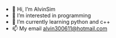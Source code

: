 - 👋 Hi, I’m AlvinSim
- 👀 I’m interested in programming
- 🌱 I’m currently learning python and c++
- 📫 My email alvin300611@hotmail.com
